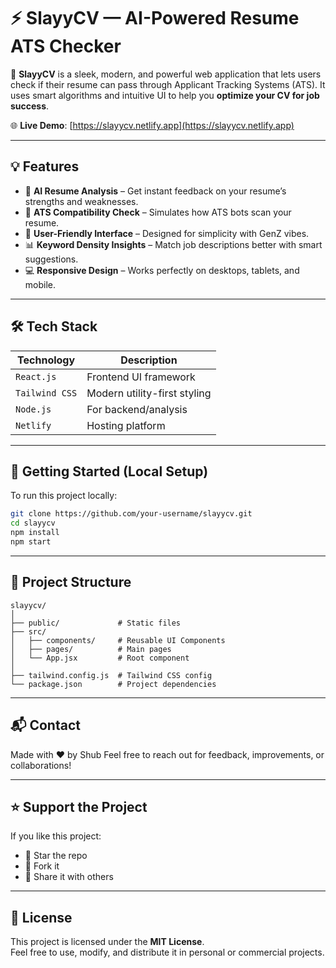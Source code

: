 # ⚡ SlayyCV — AI-Powered Resume ATS Checker

🚀 **SlayyCV** is a sleek, modern, and powerful web application that lets users check if their resume can pass through Applicant Tracking Systems (ATS). It uses smart algorithms and intuitive UI to help you **optimize your CV for job success**.

🌐 **Live Demo**: [https://slayycv.netlify.app](https://slayycv.netlify.app)

---

## 💡 Features

- 🧠 **AI Resume Analysis** – Get instant feedback on your resume’s strengths and weaknesses.
- 🧾 **ATS Compatibility Check** – Simulates how ATS bots scan your resume.
- 🌈 **User-Friendly Interface** – Designed for simplicity with GenZ vibes.
- 📊 **Keyword Density Insights** – Match job descriptions better with smart suggestions.
- 💻 **Responsive Design** – Works perfectly on desktops, tablets, and mobile.

---

## 🛠️ Tech Stack

| Technology     | Description                  |
|----------------|------------------------------|
| `React.js`     | Frontend UI framework        |
| `Tailwind CSS` | Modern utility-first styling |
| `Node.js`      | For backend/analysis         |
| `Netlify`      | Hosting platform             |


---

## 🚀 Getting Started (Local Setup)

To run this project locally:

```bash
git clone https://github.com/your-username/slayycv.git
cd slayycv
npm install
npm start
```

---

## 📁 Project Structure

```
slayycv/
│
├── public/             # Static files
├── src/
│   ├── components/     # Reusable UI Components
│   ├── pages/          # Main pages
│   └── App.jsx         # Root component
│
├── tailwind.config.js  # Tailwind CSS config
└── package.json        # Project dependencies
```

---

## 📬 Contact

Made with ❤️ by Shub 
Feel free to reach out for feedback, improvements, or collaborations!

---

## ⭐ Support the Project

If you like this project:

- 🌟 Star the repo  
- 🍴 Fork it  
- 🚀 Share it with others  

---

## 📄 License

This project is licensed under the **MIT License**.  
Feel free to use, modify, and distribute it in personal or commercial projects.

